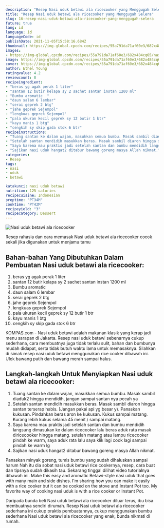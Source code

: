 ```yaml
---
description: "Resep Nasi uduk betawi ala ricecooker yang Menggugah Selera"
title: "Resep Nasi uduk betawi ala ricecooker yang Menggugah Selera"
slug: 16-resep-nasi-uduk-betawi-ala-ricecooker-yang-menggugah-selera
future: true
lang: id
language: id
languageCode: id
publishDate: 2021-11-05T15:58:16.684Z 
thumbnail: https://img-global.cpcdn.com/recipes/55a791da71af60e3/682x484cq65/nasi-uduk-betawi-ala-ricecooker-foto-resep-utama.png
images:
- https://img-global.cpcdn.com/recipes/55a791da71af60e3/682x484cq65/nasi-uduk-betawi-ala-ricecooker-foto-resep-utama.png
image: https://img-global.cpcdn.com/recipes/55a791da71af60e3/682x484cq65/nasi-uduk-betawi-ala-ricecooker-foto-resep-utama.png
cover: https://img-global.cpcdn.com/recipes/55a791da71af60e3/682x484cq65/nasi-uduk-betawi-ala-ricecooker-foto-resep-utama.png
author: Ethel Young
ratingvalue: 4.2
reviewcount: 8
recipeingredient:
- "beras yg agak perak 1 liter"
- "santan 12 butir kelapa sy 2 sachet santan instan 1200 ml"
- "Bumbu aromatic  "
- "daun salam 6 lembar"
- "serai geprek 2 btg"
- "jahe geprek Sejempol"
- "lengkuas geprek Sejempol"
- "pala ukuran kecil geprek sy 12 butir 1 btr"
- "kayu manis 1 btg"
- "cengkih sy skip gada stok 6 btr"
recipeinstructions:
- "Tuang santan ke dalam wajan, masukkan semua bumbu. Masak sambil diaduk2 hingga mendidih, jangan sampai santan nya pecah ya"
- "Setelah santan mendidih masukkan beras. Masak sambil diaron hingga santan terserap habis. (Jangan pakai api yg besar y). Panaskan kukusan. Pindahkan beras aron ke kukusan. Kukus sampai matang. Kurang lebih kukus selama 45 menit / sampai matang."
- "Saya karena mau praktis jadi setelah santan dan bumbu mendidih langsung dimasukan ke dalam ricecooker lalu beras aduk rata masak diricecooker hingga matang. setelah matang atau lampu ricecooker pindah ke warm, saya aduk rata lalu saya klik lagi cook lagi sampai pindah ke warm lg"
- "Sajikan nasi uduk hangat2 ditabur bawang goreng masya Allah nikmat."
categories:
- Resep
tags:
- nasi
- uduk
- betawi

katakunci: nasi uduk betawi 
nutrition: 125 calories
recipecuisine: Indonesian
preptime: "PT34M"
cooktime: "PT42M"
recipeyield: "3"
recipecategory: Dessert
---
```



![Nasi uduk betawi ala ricecooker](https://img-global.cpcdn.com/recipes/55a791da71af60e3/682x484cq65/nasi-uduk-betawi-ala-ricecooker-foto-resep-utama.png)

Resep rahasia dan cara memasak  Nasi uduk betawi ala ricecooker cocok sekali jika digunakan untuk menjamu tamu

<!--inarticleads1-->

## Bahan-bahan Yang Dibutuhkan Dalam Pembuatan Nasi uduk betawi ala ricecooker:

1. beras yg agak perak 1 liter
1. santan 12 butir kelapa sy 2 sachet santan instan 1200 ml
1. Bumbu aromatic  
1. daun salam 6 lembar
1. serai geprek 2 btg
1. jahe geprek Sejempol
1. lengkuas geprek Sejempol
1. pala ukuran kecil geprek sy 12 butir 1 btr
1. kayu manis 1 btg
1. cengkih sy skip gada stok 6 btr

KOMPAS.com - Nasi uduk betawi adalah makanan klasik yang kerap jadi menu sarapan di Jakarta. Resep nasi uduk betawi sebenarnya cukup sederhana, cara membuatnya juga tidak terlalu sulit, bahan dan bumbunya mudah didapat, serta tidak butuh waktu lama untuk memasaknya. Silahkan di simak resep nasi uduk betawi menggunakan rice cooker dibawah ini. Ulek bawang putih dan bawang merah sampai halus. 

<!--inarticleads2-->

## Langkah-langkah Untuk Menyiapkan Nasi uduk betawi ala ricecooker:

1. Tuang santan ke dalam wajan, masukkan semua bumbu. Masak sambil diaduk2 hingga mendidih, jangan sampai santan nya pecah ya
1. Setelah santan mendidih masukkan beras. Masak sambil diaron hingga santan terserap habis. (Jangan pakai api yg besar y). Panaskan kukusan. Pindahkan beras aron ke kukusan. Kukus sampai matang. Kurang lebih kukus selama 45 menit / sampai matang.
1. Saya karena mau praktis jadi setelah santan dan bumbu mendidih langsung dimasukan ke dalam ricecooker lalu beras aduk rata masak diricecooker hingga matang. setelah matang atau lampu ricecooker pindah ke warm, saya aduk rata lalu saya klik lagi cook lagi sampai pindah ke warm lg
1. Sajikan nasi uduk hangat2 ditabur bawang goreng masya Allah nikmat.


Panaskan minyak goreng, tumis bumbu yang sudah dihaluskan sampai harum Nah itu dia sobat nasi uduk betawi rice cookernya, resep, cara buat dan tipsnya sudah dikasih tau. Sekarang tinggal dilihat video tutorialnya dibawah ini. Make this easy and aromatic Betawi-style nasi uduk that goes with many main and side dishes. I&#39;m sharing how you can make it easily with a rice cooker but it can be cooked on the stove and Instant Pot too. My favorite way of cooking nasi uduk is with a rice cooker or Instant Pot. 

Daripada bunda beli  Nasi uduk betawi ala ricecooker  diluar terus, ibu  bisa membuatnya sendiri dirumah. Resep  Nasi uduk betawi ala ricecooker  sederhana ini cukup praktis pembuatannya, cukup menggunakan bumbu sederhana  Nasi uduk betawi ala ricecooker  yang enak, bunda nikmati di rumah.
